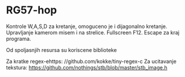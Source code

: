 # RG57-hop
Kontrole W,A,S,D za kretanje, omoguceno je i dijagonalno kretanje.
Upravljanje kamerom misem i na strelice. 
Fullscreen F12. 
Escape za kraj programa.

Od spoljasnjih resursa su koriscene biblioteke

Za kratke regex-ehttps: //github.com/kokke/tiny-regex-c
Za ucitavanje tekstura: https://github.com/nothings/stb/blob/master/stb_image.h
